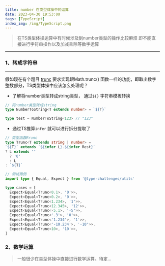 ```yaml
---
title: number 在类型体操中的运算
date: 2023-04-30 19:53:00
tags: [TypeScript]
index_img: /img/TypeScript.png
---
```


> 在TS类型体操运算中有时候涉及到number类型的操作比较麻烦
即不能直接进行字符串操作以及加减乘除等数字运算
---


### 1、转成字符串
---

假如现在有个题目 [trunc](https://github.com/type-challenges/type-challenges/tree/main/questions/05140-medium-trunc) 要求实现跟Math.trunc() 函数一样的功能，即取出数字整数部分，TS类型体操中应该怎么处理呢？

- 了解将number类型转成string类型， 通过`${}` 字符串模板转换

```ts
// 将number类型转成string
type NumberToString<T extends number> = `${T}`

type test = NumberToString<123> // "123"
```

- 通过TS推算`infer` 就可以进行拆分提取了
```ts
// 类型函数Rrunc
type Trunc<T extends string | number> = 
`${T}` extends `${infer L}.${infer Rest}` 
? L extends '' 
  ? '0'
  : L
: `${T}`

// 测试用例
import type { Equal, Expect } from '@type-challenges/utils'

type cases = [
  Expect<Equal<Trunc<0.1>, '0'>>,
  Expect<Equal<Trunc<0.2>, '0'>>,
  Expect<Equal<Trunc<1.234>, '1'>>,
  Expect<Equal<Trunc<12.345>, '12'>>,
  Expect<Equal<Trunc<-5.1>, '-5'>>,
  Expect<Equal<Trunc<'.3'>, '0'>>,
  Expect<Equal<Trunc<'1.234'>, '1'>>,
  Expect<Equal<Trunc<'-10.234'>, '-10'>>,
  Expect<Equal<Trunc<10>, '10'>>,
]
```

### 2、数学运算
> 一般很少在类型体操中直接进行数学运算。待定...